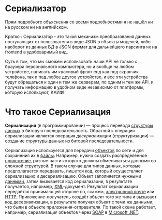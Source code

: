 
# Сериализатор

Прям подробного объяснения со всеми подробностями я не нашёл ни на русском ни на английском. 

Кратко : Сериализатор - это такой механизм преобразования данных поступающих от пользователя в виде JSON в объекты моделей, либо наоборот из данных БД в JSON формат для дальнейшего парсинга их на frontend в удобоваримый вид.

Суть в том, что мы сможем использовать наши API не только с браузера персонального компьютера, но и вообще на любом устройстве, написать им красивый фронт енд как под экранчик телефона, так и под любое другое устройство, и все эти устройства будут обращаться к один и тем же серверам, по одним и тем же API, и получать информацию в удобном виде независимо от платформы, которую используют, КАЙФ!

# Что такое Сериализация

**Сериализация** (в программировании) — процесс перевода [структуры данных](https://ru.wikipedia.org/wiki/%D0%A1%D1%82%D1%80%D1%83%D0%BA%D1%82%D1%83%D1%80%D0%B0_%D0%B4%D0%B0%D0%BD%D0%BD%D1%8B%D1%85 "Структура данных") в битовую последовательность. Обратной к операции сериализации является операция _десериализации_ (структуризации) — создание структуры данных из битовой последовательности.

Сериализация используется для передачи [объектов](https://ru.wikipedia.org/wiki/%D0%9E%D0%B1%D1%8A%D0%B5%D0%BA%D1%82_(%D0%BF%D1%80%D0%BE%D0%B3%D1%80%D0%B0%D0%BC%D0%BC%D0%B8%D1%80%D0%BE%D0%B2%D0%B0%D0%BD%D0%B8%D0%B5) "Объект (программирование)") по сети и для сохранения их в [файлы](https://ru.wikipedia.org/wiki/%D0%A4%D0%B0%D0%B9%D0%BB "Файл"). Например, нужно создать распределённое [приложение](https://ru.wikipedia.org/wiki/%D0%9F%D1%80%D0%B8%D0%BA%D0%BB%D0%B0%D0%B4%D0%BD%D0%BE%D0%B5_%D0%BF%D1%80%D0%BE%D0%B3%D1%80%D0%B0%D0%BC%D0%BC%D0%BD%D0%BE%D0%B5_%D0%BE%D0%B1%D0%B5%D1%81%D0%BF%D0%B5%D1%87%D0%B5%D0%BD%D0%B8%D0%B5 "Прикладное программное обеспечение"), разные части которого должны обмениваться данными со сложной структурой. В таком случае для типов данных, которые предполагается передавать, пишется код, который осуществляет сериализацию и десериализацию. Объект заполняется нужными [данными](https://ru.wikipedia.org/wiki/%D0%94%D0%B0%D0%BD%D0%BD%D1%8B%D0%B5 "Данные"), затем вызывается код сериализации, в результате получается, например, [XML](https://ru.wikipedia.org/wiki/XML "XML")-документ. Результат сериализации передаётся принимающей стороне по, скажем, [электронной почте](https://ru.wikipedia.org/wiki/%D0%AD%D0%BB%D0%B5%D0%BA%D1%82%D1%80%D0%BE%D0%BD%D0%BD%D0%B0%D1%8F_%D0%BF%D0%BE%D1%87%D1%82%D0%B0 "Электронная почта") или [HTTP](https://ru.wikipedia.org/wiki/HTTP "HTTP"). Приложение-получатель создаёт объект того же типа и вызывает код десериализации, в результате получая объект с теми же данными, что были в объекте приложения-отправителя. По такой схеме работает, например, сериализация объектов через [SOAP](https://ru.wikipedia.org/wiki/SOAP "SOAP") в [Microsoft .NET](https://ru.wikipedia.org/wiki/Microsoft_.NET "Microsoft .NET").
